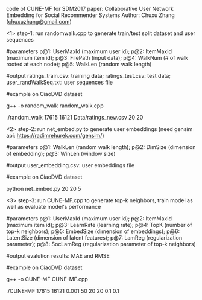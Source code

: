 code of CUNE-MF for SDM2017 paper: Collaborative User Network Embedding for Social Recommender Systems
Author: Chuxu Zhang (chuxuzhang@gmail.com)

<1> step-1: run randomwalk.cpp to generate train/test split dataset and user sequences

#parameters 
p@1: UserMaxId (maximum user id); p@2: ItemMaxId (maximum item id); p@3: FilePath (input data); p@4: WalkNum (# of walk rooted at each node); p@5: WalkLen (random walk length)

#output
ratings_train.csv: training data;  ratings_test.csv: test data; user_randWalkSeq.txt: user sequences file

#example on CiaoDVD dataset

g++ -o random_walk random_walk.cpp

./random_walk 17615 16121 Data/ratings_new.csv 20 20

<2> step-2: run net_embed.py to generate user embeddings (need gensim api: https://radimrehurek.com/gensim/)

#parameters 
p@1: WalkLen (random walk length); p@2: DimSize (dimension of embedding); p@3: WinLen (window size)

#output 
user_embedding.csv: user embeddings file

#example on CiaoDVD dataset

python net_embed.py 20 20 5

<3> step-3: run CUNE-MF.cpp to generate top-k neighbors, train model as well as evaluate model's performance 

#parameters 
p@1: UserMaxId (maximum user id); p@2: ItemMaxId (maximum item id); p@3: LearnRate (learning rate); p@4: TopK (number of top-k neighbors); p@5: EmbedSize (dimension of embeddings); p@6: LatentSize (dimension of latent features); p@7: LamReg (regularization parameter); p@8: SocLamReg (regularization parameter of top-k neighbors)

#output
evalution results: MAE and RMSE

#example on CiaoDVD dataset

g++ -o CUNE-MF CUNE-MF.cpp

./CUNE-MF 17615 16121 0.001 50 20 20 0.1 0.1
